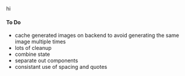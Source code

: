 hi

#### To Do
* cache generated images on backend to avoid generating the same image multiple times
* lots of cleanup
* combine state
* separate out components
* consistant use of spacing and quotes